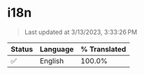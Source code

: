 # i18n

> Last updated at 3/13/2023, 3:33:26 PM

| Status | Language | % Translated |
| --- | --- | --- |
| ✅ | English | 100.0% |